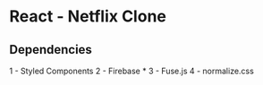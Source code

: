 # React - Netflix Clone

## Dependencies

1 - Styled Components
2 - Firebase \*
3 - Fuse.js
4 - normalize.css
